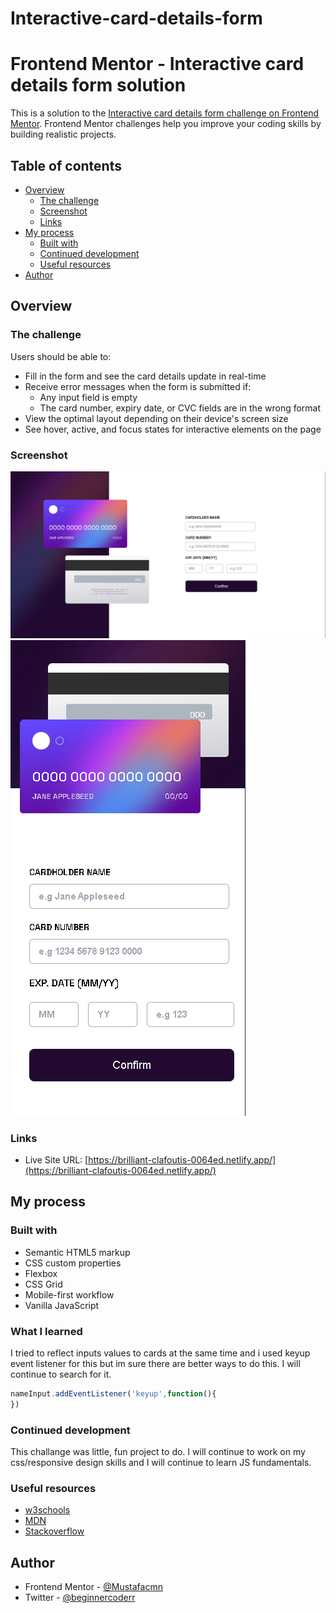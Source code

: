 # Interactive-card-details-form

# Frontend Mentor - Interactive card details form solution

This is a solution to the [Interactive card details form challenge on Frontend Mentor](https://www.frontendmentor.io/challenges/interactive-card-details-form-XpS8cKZDWw). Frontend Mentor challenges help you improve your coding skills by building realistic projects. 

## Table of contents

- [Overview](#overview)
  - [The challenge](#the-challenge)
  - [Screenshot](#screenshot)
  - [Links](#links)
- [My process](#my-process)
  - [Built with](#built-with)
  - [Continued development](#continued-development)
  - [Useful resources](#useful-resources)
- [Author](#author)


## Overview

### The challenge

Users should be able to:

- Fill in the form and see the card details update in real-time
- Receive error messages when the form is submitted if:
  - Any input field is empty
  - The card number, expiry date, or CVC fields are in the wrong format
- View the optimal layout depending on their device's screen size
- See hover, active, and focus states for interactive elements on the page

### Screenshot

![](screenshots/desktop.png)
![](screenshots/mobile.png)


### Links

- Live Site URL: [https://brilliant-clafoutis-0064ed.netlify.app/](https://brilliant-clafoutis-0064ed.netlify.app/)

## My process

### Built with

- Semantic HTML5 markup
- CSS custom properties
- Flexbox
- CSS Grid
- Mobile-first workflow
- Vanilla JavaScript

### What I learned

I tried to reflect inputs values to cards at the same time and i used keyup event listener for this but im sure there are better ways to do this. I will continue to search for it.


```js
nameInput.addEventListener('keyup',function(){
})
```


### Continued development

This challange was little, fun project to do. I will continue to work on my css/responsive design skills and I will continue to learn JS fundamentals.

### Useful resources

- [w3schools](https://www.w3schools.com/) 
- [MDN](https://developer.mozilla.org/en-US/) 
- [Stackoverflow](https://stackoverflow.com/) 

## Author

- Frontend Mentor - [@Mustafacmn](https://www.frontendmentor.io/profile/Mustafacmn)
- Twitter - [@beginnercoderr](https://twitter.com/beginnercoderr)


